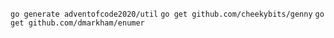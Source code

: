 `go generate adventofcode2020/util`
`go get github.com/cheekybits/genny`
`go get github.com/dmarkham/enumer`